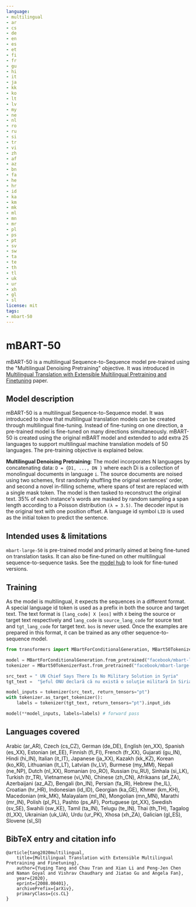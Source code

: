 ```yaml
---
language:
- multilingual
- ar
- cs
- de
- en
- es
- et
- fi
- fr
- gu
- hi
- it
- ja
- kk
- ko
- lt
- lv
- my
- ne
- nl
- ro
- ru
- si
- tr
- vi
- zh
- af
- az
- bn
- fa
- he
- hr
- id
- ka
- km
- mk
- ml
- mn
- mr
- pl
- ps
- pt
- sv
- sw
- ta
- te
- th
- tl
- uk
- ur
- xh
- gl
- sl
license: mit
tags:
- mbart-50
---
```


# mBART-50

mBART-50 is a multilingual Sequence-to-Sequence model pre-trained using the "Multilingual Denoising Pretraining" objective. It was introduced in [Multilingual Translation with Extensible Multilingual Pretraining and Finetuning](https://arxiv.org/abs/2008.00401) paper.

## Model description

mBART-50 is a multilingual Sequence-to-Sequence model. It was introduced to show that multilingual translation models can be created through multilingual fine-tuning. 
Instead of fine-tuning on one direction, a pre-trained model is fine-tuned on many directions simultaneously. mBART-50 is created using the original mBART model and extended to add extra 25 languages to support multilingual machine translation models of 50 languages. The pre-training objective is explained below.

**Multilingual Denoising Pretraining**: The model incorporates N languages by concatenating data: 
`D = {D1, ..., DN }` where each Di is a collection of monolingual documents in language `i`. The source documents are noised using two schemes, 
first randomly shuffling the original sentences' order, and second a novel in-filling scheme, 
where spans of text are replaced with a single mask token. The model is then tasked to reconstruct the original text. 
35% of each instance's words are masked by random sampling a span length according to a Poisson distribution `(λ = 3.5)`.
The decoder input is the original text with one position offset. A language id symbol `LID` is used as the initial token to predict the sentence.


## Intended uses & limitations

`mbart-large-50` is pre-trained model and primarily aimed at being fine-tuned on translation tasks. It can also be fine-tuned on other multilingual sequence-to-sequence tasks. 
See the [model hub](https://huggingface.co/models?filter=mbart-50) to look for fine-tuned versions.


## Training

As the model is multilingual, it expects the sequences in a different format. A special language id token is used as a prefix in both the source and target text. The text format is `[lang_code] X [eos]` with `X` being the source or target text respectively and `lang_code` is `source_lang_code` for source text and `tgt_lang_code` for target text. `bos` is never used. Once the examples are prepared in this format, it can be trained as any other sequence-to-sequence model.


```python
from transformers import MBartForConditionalGeneration, MBart50TokenizerFast

model = MBartForConditionalGeneration.from_pretrained("facebook/mbart-large-50")
tokenizer = MBart50TokenizerFast.from_pretrained("facebook/mbart-large-50", src_lang="en_XX", tgt_lang="ro_RO")

src_text = " UN Chief Says There Is No Military Solution in Syria"
tgt_text =  "Şeful ONU declară că nu există o soluţie militară în Siria"

model_inputs = tokenizer(src_text, return_tensors="pt")
with tokenizer.as_target_tokenizer():
    labels = tokenizer(tgt_text, return_tensors="pt").input_ids

model(**model_inputs, labels=labels) # forward pass
```



## Languages covered
Arabic (ar_AR), Czech (cs_CZ), German (de_DE), English (en_XX), Spanish (es_XX), Estonian (et_EE), Finnish (fi_FI), French (fr_XX), Gujarati (gu_IN), Hindi (hi_IN), Italian (it_IT), Japanese (ja_XX), Kazakh (kk_KZ), Korean (ko_KR), Lithuanian (lt_LT), Latvian (lv_LV), Burmese (my_MM), Nepali (ne_NP), Dutch (nl_XX), Romanian (ro_RO), Russian (ru_RU), Sinhala (si_LK), Turkish (tr_TR), Vietnamese (vi_VN), Chinese (zh_CN), Afrikaans (af_ZA), Azerbaijani (az_AZ), Bengali (bn_IN), Persian (fa_IR), Hebrew (he_IL), Croatian (hr_HR), Indonesian (id_ID), Georgian (ka_GE), Khmer (km_KH), Macedonian (mk_MK), Malayalam (ml_IN), Mongolian (mn_MN), Marathi (mr_IN), Polish (pl_PL), Pashto (ps_AF), Portuguese (pt_XX), Swedish (sv_SE), Swahili (sw_KE), Tamil (ta_IN), Telugu (te_IN), Thai (th_TH), Tagalog (tl_XX), Ukrainian (uk_UA), Urdu (ur_PK), Xhosa (xh_ZA), Galician (gl_ES), Slovene (sl_SI)


## BibTeX entry and citation info
```
@article{tang2020multilingual,
    title={Multilingual Translation with Extensible Multilingual Pretraining and Finetuning},
    author={Yuqing Tang and Chau Tran and Xian Li and Peng-Jen Chen and Naman Goyal and Vishrav Chaudhary and Jiatao Gu and Angela Fan},
    year={2020},
    eprint={2008.00401},
    archivePrefix={arXiv},
    primaryClass={cs.CL}
}
```